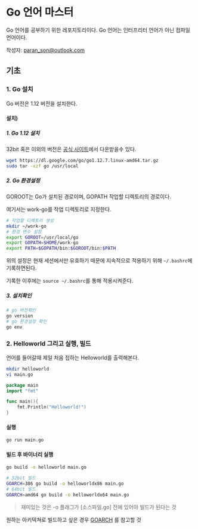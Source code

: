 # Go 언어 마스터

Go 언어를 공부하기 위한 레포지토리이다.
Go 언어는 인터프리터 언어가 아닌 컴파일 언어이다.

작성자: paran_son@outlook.com

## 기초

### 1. Go 설치

Go 버전은 1.12 버전을 설치한다.

#### 설치)

##### 1. Go 1.12 설치

32bit 혹은 이외의 버전은 [공식 사이트](https://golang.org/dl/)에서 다운받을수 있다.

```bash
wget https://dl.google.com/go/go1.12.7.linux-amd64.tar.gz
sudo tar -xzf go /usr/local
```

##### 2. Go 환경설정

GOROOT는 Go가 설치된 경로이며, GOPATH 작업할 디렉토리의 경로이다.

여기서는 work-go를 작업 디렉토리로 지정한다.

```bash
# 작업할 디렉토리 생성
mkdir ~/work-go
# 환경 변수 설정
export GOROOT=/usr/local/go
export GOPATH=$HOME/work-go
export PATH=$GOPATH/bin:$GOROOT/bin:$PATH
```

위의 설정은 현재 세션에서만 유효하기 때문에 지속적으로 적용하기 위해 `~/.bashrc`에 기록하면된다.

기록한 이후에는 `source ~/.bashrc`를 통해 적용시켜준다.

##### 3. 설치확인

```bash
# go 버전확인
go version
# go 환경설정 확인
go env
```

### 2. Helloworld 그리고 실행, 빌드

언어를 들어갈때 제일 처음 접하는 Helloworld를 출력해본다.

``` bash
mkdir helloworld
vi main.go
```

``` go
package main
import "fmt"

func main(){
    fmt.Println("Helloworld!")
}
```

#### 실행

``` bash
go run main.go
```

#### 빌드 후 바이너리 실행

``` bash
go build -o helloworld main.go

# 32bit 빌드
GOARCH=386 go build -o helloworldx86 main.go
# 64bit 빌드
GOARCH=amd64 go build -o helloworldx64 main.go
```

> 재미있는 것은 -o 플래그가 [소스파일.go] 전에 있어야 빌드가 된다는 것

원하는 아키텍쳐로 빌드하고 싶은 경우 [GOARCH](https://gist.github.com/asukakenji/f15ba7e588ac42795f421b48b8aede63) 를 참고할 것
